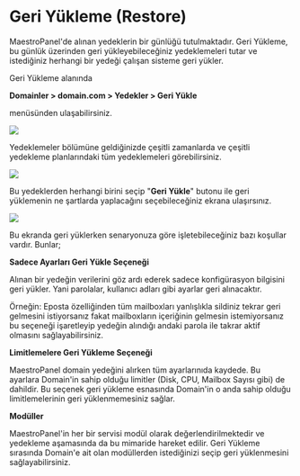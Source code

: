 # Geri Yükleme (Restore)

MaestroPanel'de alınan yedeklerin bir günlüğü tutulmaktadır. Geri Yükleme, bu günlük üzerinden geri yükleyebileceğiniz yedeklemeleri tutar ve istediğiniz herhangi bir yedeği çalışan sisteme geri yükler.

Geri Yükleme alanında

**Domainler > domain.com > Yedekler > Geri Yükle**

menüsünden ulaşabilirsiniz.

![](https://lh3.googleusercontent.com/QdR9qQWAxgV-DNW50Bw6gtkH9KpWvgHOJUBNM-6ZqZ2NQG0G9fhOZ-b9ecujCGEoHi13yYxaEefWZR95yGy3AGg4SeYiKKMEeDnYvz5uIZrsErqg_i6frH7zgQCw7Hpbpw)

Yedeklemeler bölümüne geldiğinizde çeşitli zamanlarda ve çeşitli yedekleme planlarındaki tüm yedeklemeleri görebilirsiniz.

![](https://lh4.googleusercontent.com/BWt4eLzscTzN4S-5a4mwMuZcFXuxBdK-_u13bQZsdVnNPQR4SjRoxH7BcLFMMPsJNQqT0P-cgv8obXpRCi24zftLQqwTZBGq_1qjlflBFVmJzqOqH680JpRk0gfwGlsTAw)

Bu yedeklerden herhangi birini seçip "**Geri Yükle**" butonu ile geri yüklemenin ne şartlarda yaplacağını seçebileceğiniz ekrana ulaşırsınız.

![](https://lh4.googleusercontent.com/EfH2QxZLA39byjQnQ4U5dDmxpZ3nZiOrShlRdp7tVtYTKNMmE5L-tNRoOCmMdn7Bs9ptobNIvaE6vSwTygUJTRW3h01D63LROSvb8hJUxhTFSO_uH16rLKGmuHEJiKvnOg)

Bu ekranda geri yüklerken senaryonuza göre işletebileceğiniz bazı koşullar vardır. Bunlar;

**Sadece Ayarları Geri Yükle Seçeneği**

Alınan bir yedeğin verilerini göz ardı ederek sadece konfigürasyon bilgisini geri yükler. Yani parolalar, kullanıcı adları gibi ayarlar geri alınacaktır. 

Örneğin: Eposta özelliğinden tüm mailboxları yanlışlıkla sildiniz tekrar geri gelmesini istiyorsanız fakat mailboxların içeriğinin gelmesin istemiyorsanız bu seçeneği işaretleyip yedeğin alındığı andaki parola ile takrar aktif olmasını sağlayabilirsiniz.

**Limitlemelere Geri Yükleme Seçeneği**

MaestroPanel domain yedeğini alırken tüm ayarlarınıda kaydede. Bu ayarlara Domain'in sahip olduğu limitler (Disk, CPU, Mailbox Sayısı gibi) de dahildir. Bu seçenek geri yükleme esnasında Domain'in o anda sahip olduğu limitlemelerinin geri yüklenmemesiniz sağlar.

**Modüller**

MaestroPanel'in her bir servisi modül olarak değerlendirilmektedir ve yedekleme aşamasında da bu mimaride hareket edilir. Geri Yükleme sırasında Domain'e ait olan modüllerden istediğinizi seçip geri yüklenmesini sağlayabilirsiniz.























